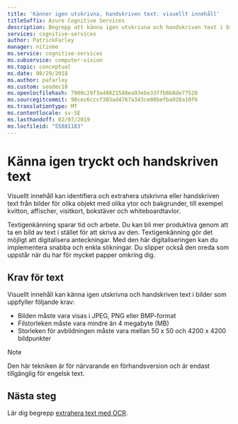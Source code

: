 ```yaml
---
title: 'Känner igen utskrivna, handskriven text: visuellt innehåll'
titleSuffix: Azure Cognitive Services
description: Begrepp att känna igen utskrivna och handskriven text i bilder med den API för visuellt innehåll.
services: cognitive-services
author: PatrickFarley
manager: nitinme
ms.service: cognitive-services
ms.subservice: computer-vision
ms.topic: conceptual
ms.date: 08/29/2018
ms.author: pafarley
ms.custom: seodec18
ms.openlocfilehash: 7908c29f3a48821588ea93ebe33ffb6b8de77520
ms.sourcegitcommit: 90cec6cccf303ad4767a343ce00befba020a10f6
ms.translationtype: MT
ms.contentlocale: sv-SE
ms.lasthandoff: 02/07/2019
ms.locfileid: "55881183"
---
```

# <a name="recognizing-printed-and-handwritten-text"></a>Känna igen tryckt och handskriven text

Visuellt innehåll kan identifiera och extrahera utskrivna eller handskriven text från bilder för olika objekt med olika ytor och bakgrunder, till exempel kvitton, affischer, visitkort, bokstäver och whiteboardtavlor.

Textigenkänning sparar tid och arbete. Du kan bli mer produktiva genom att ta en bild av text i stället för att skriva av den. Textigenkänning gör det möjligt att digitalisera anteckningar. Med den här digitaliseringen kan du implementera snabba och enkla sökningar. Du slipper också den oreda som uppstår när du har för mycket papper omkring dig.

## <a name="text-recognition-requirements"></a>Krav för text

Visuellt innehåll kan känna igen utskrivna och handskriven text i bilder som uppfyller följande krav:

- Bilden måste vara visas i JPEG, PNG eller BMP-format
- Filstorleken måste vara mindre än 4 megabyte (MB)
- Storleken för avbildningen måste vara mellan 50 x 50 och 4200 x 4200 bildpunkter

> [!NOTE]
> Den här tekniken är för närvarande en förhandsversion och är endast tillgänglig för engelsk text.

## <a name="next-steps"></a>Nästa steg

Lär dig begrepp [extrahera text med OCR](concept-extracting-text-ocr.md).
